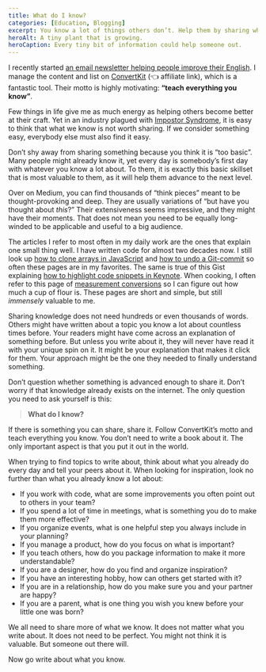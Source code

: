 ```yaml
---
title: What do I know?
categories: [Education, Blogging]
excerpt: You know a lot of things others don’t. Help them by sharing what you know, no matter how easy or obvious you might think it is.
heroAlt: A tiny plant that is growing.
heroCaption: Every tiny bit of information could help someone out.
---
```

I recently started [an email newsletter helping people improve their English](http://hellotogether.academy). I manage the content and list on [ConvertKit](https://mbsy.co/convertkit/29937053) (👈 affiliate link), which is a fantastic tool. Their motto is highly motivating: **“teach everything you know”**.

Few things in life give me as much energy as helping others become better at their craft. Yet in an industry plagued with [Impostor Syndrome](https://en.wikipedia.org/wiki/Impostor_syndrome), it is easy to think that what we know is not worth sharing. If we consider something easy, everybody else must also find it easy.

Don’t shy away from sharing something because you think it is “too basic”. Many people might already know it, yet every day is somebody’s first day with whatever you know a lot about. To them, it is exactly this basic skillset that is most valuable to them, as it will help them advance to the next level.

Over on Medium, you can find thousands of “think pieces” meant to be thought-provoking and deep. They are usually variations of “but have you thought about _this_?” Their extensiveness seems impressive, and they might have their moments. That does not mean you need to be equally long-winded to be applicable and useful to a big audience.

The articles I refer to most often in my daily work are the ones that explain one small thing well. I have written code for almost two decades now. I still look up [how to clone arrays in JavaScript](https://davidwalsh.name/javascript-clone-array) and [how to undo a Git-commit](https://www.git-tower.com/learn/git/faq/undo-last-commit) so often these pages are in my favorites. The same is true of this Gist explaining [how to highlight code snippets in Keynote](https://gist.github.com/jimbojsb/1630790). When cooking, I often refer to this page of [measurement conversions](http://www.cuisinivity.com/guide/measurement.php) so I can figure out how much a cup of flour is. These pages are short and simple, but still _immensely_ valuable to me.

Sharing knowledge does not need hundreds or even thousands of words. Others might have written about a topic you know a lot about countless times before. Your readers might have come across an explanation of something before. But unless you write about it, they will never have read it with your unique spin on it. It might be your explanation that makes it click for them. Your approach might be the one they needed to finally understand something.

Don’t question whether something is advanced enough to share it. Don’t worry if that knowledge already exists on the internet. The only question you need to ask yourself is this:

>**What do I know?**

If there is something you can share, share it. Follow ConvertKit’s motto and teach everything you know. You don’t need to write a book about it. The only important aspect is that you put it out in the world.

When trying to find topics to write about, think about what you already do every day and tell your peers about it. When looking for inspiration, look no further than what you already know a lot about:

- If you work with code, what are some improvements you often point out to others in your team?
- If you spend a lot of time in meetings, what is something you do to make them more effective?
- If you organize events, what is one helpful step you always include in your planning?
- If you manage a product, how do you focus on what is important?
- If you teach others, how do you package information to make it more understandable?
- If you are a designer, how do you find and organize inspiration?
- If you have an interesting hobby, how can others get started with it?
- If you are in a relationship, how do you make sure you and your partner are happy?
- If you are a parent, what is one thing you wish you knew before your little one was born?

We all need to share more of what we know. It does not matter what you write about. It does not need to be perfect. You might not think it is valuable. But someone out there will.

Now go write about what you know.
